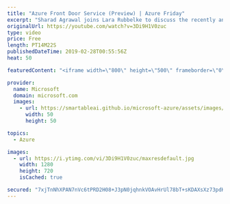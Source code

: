 ```yaml
---
title: "Azure Front Door Service (Preview) | Azure Friday"
excerpt: "Sharad Agrawal joins Lara Rubbelke to discuss the recently announced Azure Front Door Service, which takes your application availability global and real-time while maximizing performance by connecting you to your users using Microsoft's massive global edge network. In this session, you'll learn how to"
originalUrl: https://youtube.com/watch?v=3Di9H1V0zuc
type: video
price: Free
length: PT14M22S
publishedDateTime: 2019-02-28T00:55:56Z
heat: 50

featuredContent: "<iframe width=\"800\" height=\"500\" frameborder=\"0\" src=\"https://www.youtube.com/embed/3Di9H1V0zuc\" allow=\"accelerometer; autoplay; encrypted-media; gyroscope; picture-in-picture\" allowfullscreen></iframe>"

provider:
  name: Microsoft
  domain: microsoft.com
  images:
    - url: https://smartableai.github.io/microsoft-azure/assets/images/organizations/microsoft.com-50x50.jpg
      width: 50
      height: 50

topics:
  - Azure

images:
  - url: https://i.ytimg.com/vi/3Di9H1V0zuc/maxresdefault.jpg
    width: 1280
    height: 720
    isCached: true

secured: "7xjTnNhXPAN7nVc6tPRD2H08+J3pN0jqhnkVOAvHrUl78bT+sKDAXsXz73pdK6OhucbQtkamNluPn7lxMG1isWlGmlzBlvqL/Uzmw8HumQME/nB3A4FIa9E+/0GvGVQNepO0p1QY2TbYdKSoK8SG+tXOLp5vsR9wBxkduhUO5/tbG8lWbR1Z8C6InhCi2wQDY3fmucBNqmAwnfjqIfaTD7/LhSyAo/uWI84PEDF7S02ozc3BIvB7vZQzwEkAlt1jbJ4oCckbqsVUlO36CRelqcHU5dvGX/B/FzVg7I2Lja53WEFjQjsqi8RzfffW7izkAzeMZWO60i4RH/zGzUuV4+PT2PpUUZiaiazU96y6a635OijZe1KXSloWICP07nDDthNdsb8FhZNti2PVSki0xOqDge3aEBgSvc/S5NcHhjk=;ny0McDQd6wL9e2EWzUqkuQ=="
---
```


